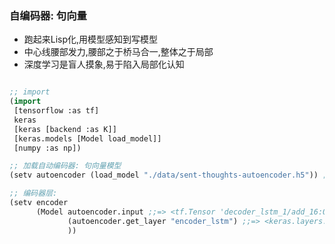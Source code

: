### 自编码器: 句向量
* 跑起来Lisp化,用模型感知到写模型
* 中心线腰部发力,腰部之于桥马合一,整体之于局部
* 深度学习是盲人摸象,易于陷入局部化认知

```lisp

;; import
(import
 [tensorflow :as tf]
 keras
 [keras [backend :as K]]
 [keras.models [Model load_model]]
 [numpy :as np])

;; 加载自动编码器: 句向量模型
(setv autoencoder (load_model "./data/sent-thoughts-autoencoder.h5")) ;;=> 23M

;; 编码器层:
(setv encoder
      (Model autoencoder.input ;;=> <tf.Tensor 'decoder_lstm_1/add_16:0' shape=(?, ?, 100) dtype=float32>
             (autoencoder.get_layer "encoder_lstm") ;;=> <keras.layers.wrappers.Bidirectional object at 0x7f43c7ff5dd8>
             ))

```
